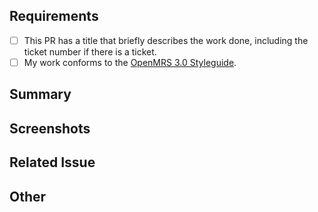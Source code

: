 ## Requirements

- [ ] This PR has a title that briefly describes the work done, including the ticket number if there is a ticket.
- [ ] My work conforms to the [OpenMRS 3.0 Styleguide](https://om.rs/styleguide).

## Summary
<!-- Please describe what problems your PR addresses. -->

## Screenshots
<!-- Required if you are making UI changes. -->

## Related Issue
<!-- Paste the link to the Jira ticket here if one exists. -->
<!-- https://issues.openmrs.org/browse/O3- -->

## Other
<!-- Anything not covered above -->
